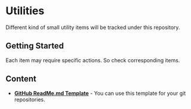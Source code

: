 # Utilities

Different kind of small utility items will be tracked under this repository.

## Getting Started

Each item may require specific actions. So check corresponding items.

## Content

* [**GitHub ReadMe.md Template**](https://github.com/yazilimperver/Utilities/blob/master/ReadMeTemplate.md) - You can use this template for your git repositories.
